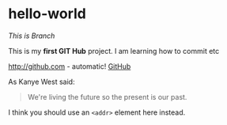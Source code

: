 # hello-world
*This is Branch* 

This is my **first GIT Hub** project. I am learning how to commit etc 

http://github.com - automatic!
[GitHub](http://github.com)


As Kanye West said:

> We're living the future so
> the present is our past.

I think you should use an
`<addr>` element here instead.
